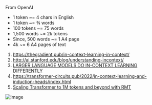 From OpenAI
- 1 token ~= 4 chars in English
- 1 token ~= ¾ words
- 100 tokens ~= 75 words
- 1,500 words ~= 2k tokens
- Since, 500 words ~= 1 A4 page
- 4k ~= 6 A4 pages of text

1. https://thegradient.pub/in-context-learning-in-context/
2. http://ai.stanford.edu/blog/understanding-incontext/
3. [LARGER LANGUAGE MODELS DO IN-CONTEXT LEARNING DIFFERENTLY](https://arxiv.org/pdf/2303.03846.pdf)
4. https://transformer-circuits.pub/2022/in-context-learning-and-induction-heads/index.html
5. [Scaling Transformer to 1M tokens and beyond with RMT](https://arxiv.org/pdf/2304.11062.pdf) 


![image](https://github.com/harirajeev/learn_LLMS/assets/13446418/0d7a98d0-31b1-4fd6-ab05-f04fcab97182)
